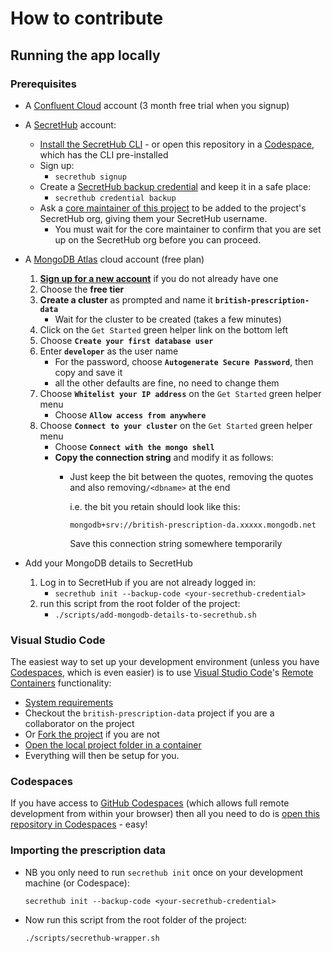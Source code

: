 # How to contribute

## Running the app locally

### Prerequisites

- A [Confluent Cloud](https://www.confluent.io/confluent-cloud) account 
(3 month free trial when you signup)
  

- A [SecretHub](https://secrethub.io/) account:
  - [Install the SecretHub CLI](https://secrethub.io/docs/reference/cli/install/) - or open this repository in a [Codespace](https://github.com/features/codespaces/), which has the CLI pre-installed
  - Sign up:
    - `secrethub signup`
  - Create a [SecretHub backup credential](https://secrethub.io/docs/reference/cli/credential/#backup)
    and keep it in a safe place:
    - `secrethub credential backup` 
  - Ask a [core maintainer of this project](CODEOWNERS) to be added to the project's SecretHub org, giving them your SecretHub username.
    - You must wait for the core maintainer to confirm that you are set up on the SecretHub org before you can proceed.


- A [MongoDB Atlas](https://www.mongodb.com/cloud/atlas) cloud account (free plan)
  1. **[Sign up for a new account](https://www.mongodb.com/try)** if you do not already have one
  2. Choose the **free tier**
  3. **Create a cluster** as prompted and name it **`british-prescription-data`**
     - Wait for the cluster to be created (takes a few minutes)
  4. Click on the `Get Started` green helper link on the bottom left
  5. Choose **`Create your first database user`**
  6. Enter **`developer`** as the user name
     - For the password, choose **`Autogenerate Secure Password`**, then copy and save it
     - all the other defaults are fine, no need to change them
  7. Choose **`Whitelist your IP address`** on the `Get Started` green helper menu
     - Choose **`Allow access from anywhere`**
  8. Choose **`Connect to your cluster`** on the `Get Started` green helper menu
     - Choose **`Connect with the mongo shell`**
     - **Copy the connection string** and modify it as follows:
       - Just keep the bit between the quotes, removing the quotes and also removing`/<dbname>` at the end
         
         i.e. the bit you retain should look like this:
         
         `mongodb+srv://british-prescription-da.xxxxx.mongodb.net`
         
         Save this connection string somewhere temporarily

- Add your MongoDB details to SecretHub
  1. Log in to SecretHub if you are not already logged in:
     - `secrethub init --backup-code <your-secrethub-credential>`
  2. run this script from the root folder of the project:
     - `./scripts/add-mongodb-details-to-secrethub.sh`
  


### Visual Studio Code

The easiest way to set up your development environment (unless you have [Codespaces](https://github.com/features/codespaces/), which is even easier) is to use [Visual Studio Code](https://code.visualstudio.com/)'s [Remote Containers](https://code.visualstudio.com/docs/remote/containers) functionality:
  * [System requirements](https://code.visualstudio.com/docs/remote/containers#_system-requirements)
  * Checkout the `british-prescription-data` project if you are a collaborator on the project
  * Or [Fork the project](https://docs.github.com/en/github/collaborating-with-issues-and-pull-requests/working-with-forks) if you are not
  * [Open the local project folder in a container](https://code.visualstudio.com/docs/remote/containers#_quick-start-open-an-existing-folder-in-a-container)
  * Everything will then be setup for you.


### Codespaces

If you have access to [GitHub Codespaces](https://github.com/features/codespaces/) (which allows full remote
development from within your browser) then all you need to do is [open this repository in Codespaces](https://github.com/codespaces) - easy!


### Importing the prescription data

- NB you only need to run `secrethub init` once on your development machine (or Codespace):

  `secrethub init --backup-code <your-secrethub-credential>`

- Now run this script from the root folder of the project:

  `./scripts/secrethub-wrapper.sh`
  